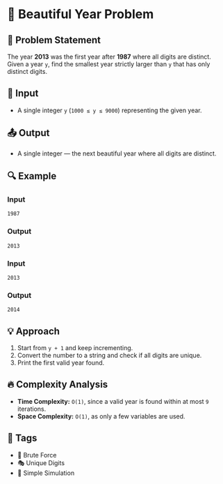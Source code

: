 # 🎉 Beautiful Year Problem

## 📌 Problem Statement
The year **2013** was the first year after **1987** where all digits are distinct. Given a year `y`, find the smallest year strictly larger than `y` that has only distinct digits.

## 📝 Input
- A single integer `y` (`1000 ≤ y ≤ 9000`) representing the given year.

## 📤 Output
- A single integer — the next beautiful year where all digits are distinct.

## 🔍 Example
### Input
```
1987
```
### Output
```
2013
```

### Input
```
2013
```
### Output
```
2014
```

## 💡 Approach
1. Start from `y + 1` and keep incrementing.
2. Convert the number to a string and check if all digits are unique.
3. Print the first valid year found.

## 🔥 Complexity Analysis
- **Time Complexity:** `O(1)`, since a valid year is found within at most `9` iterations.
- **Space Complexity:** `O(1)`, as only a few variables are used.

## 🎯 Tags
- 🔢 Brute Force
- 🎭 Unique Digits
- 🚀 Simple Simulation